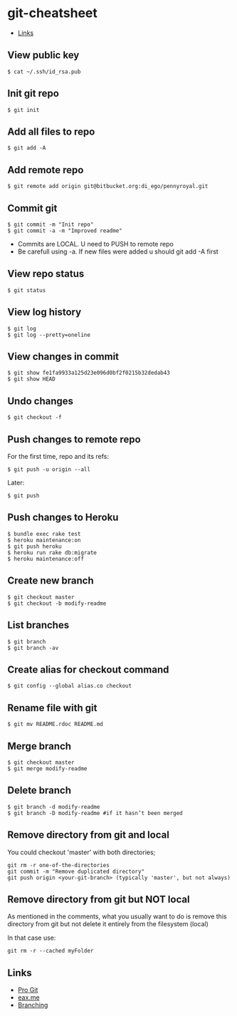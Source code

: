 # git-cheatsheet
* [Links](#links)

## View public key 
```
$ cat ~/.ssh/id_rsa.pub 
```
## Init git repo 
```
$ git init 
```
## Add all files to repo 
```
$ git add -A 
```
## Add remote repo 
```
$ git remote add origin git@bitbucket.org:di_ego/pennyroyal.git 
```
## Commit git 
```
$ git commit -m "Init repo" 
$ git commit -a -m "Improved readme" 
```
* Commits are LOCAL. U need to PUSH to remote repo 
* Be carefull using -a. If new files were added u should git add -A first 
 
## View repo status 
```
$ git status 
```
## View log history
```
$ git log
$ git log --pretty=oneline
```
## View changes in commit
```
$ git show fe1fa9933a125d23e096d0bf2f0215b32dedab43
$ git show HEAD
```
## Undo changes 
```
$ git checkout -f 
```
## Push changes to remote repo  

For the first time, repo and its refs: 
```
$ git push -u origin --all  
```
Later: 
```
$ git push 
```
## Push changes to Heroku 
```
$ bundle exec rake test 
$ heroku maintenance:on 
$ git push heroku 
$ heroku run rake db:migrate 
$ heroku maintenance:off 
```
## Create new branch 
```
$ git checkout master 
$ git checkout -b modify-readme 
```
## List branches 
```
$ git branch 
$ git branch -av
```
## Create alias for checkout command 
```
$ git config --global alias.co checkout 
``` 
## Rename file with git 
```
$ git mv README.rdoc README.md 
```
## Merge branch 
```
$ git checkout master 
$ git merge modify-readme 
```
## Delete branch 
```
$ git branch -d modify-readme 
$ git branch -D modify-readme #if it hasn’t been merged 
```
## Remove directory from git and local 
You could checkout 'master' with both directories;  
```
git rm -r one-of-the-directories 
git commit -m "Remove duplicated directory" 
git push origin <your-git-branch> (typically 'master', but not always) 
``` 
## Remove directory from git but NOT local 
As mentioned in the comments, what you usually want to do is remove this directory from git but not delete it entirely from the filesystem (local) 

In that case use:  
```
git rm -r --cached myFolder 
```

## Links
* [Pro Git](https://git-scm.com/book/ru/v2)
* [eax.me](https://eax.me/git-commands/)
* [Branching](https://habrahabr.ru/post/106912/)
